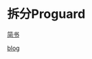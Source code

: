 # 拆分Proguard

[简书](http://www.jianshu.com/p/6db109f87bb1# "http://www.jianshu.com/p/6db109f87bb1#")

[blog]("http://hacket.me/2016/07/26/Proguard%E6%8B%86%E5%88%86/" "http://hacket.me/2016/07/26/Proguard%E6%8B%86%E5%88%86/")
